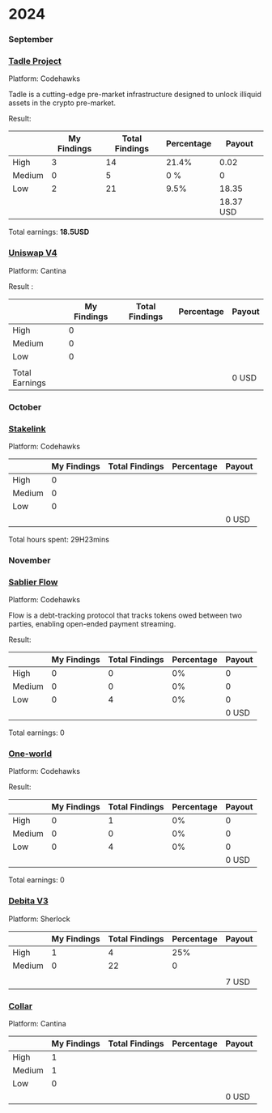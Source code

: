 # 2024

### September

### [Tadle Project](https://codehawks.cyfrin.io/c/2024-08-tadle)
Platform: Codehawks

Tadle is a cutting-edge pre-market infrastructure designed to unlock illiquid assets in the crypto pre-market.

Result:

|  | My Findings | Total Findings | Percentage | Payout |
| --- | --- | --- | --- | --- |
| High | 3 | 14 | 21.4% | 0.02 |
| Medium | 0 | 5 | 0 % | 0 |
| Low | 2 | 21 | 9.5% | 18.35 |
|  |  |  |  | 18.37 USD |

Total earnings: **18.5USD**

### [Uniswap V4](https://cantina.xyz/competitions/e2cf6906-ec8b-4c78-a585-74ac90615659)
Platform: Cantina

Result :

|  | My Findings | Total Findings | Percentage | Payout |
| --- | --- | --- | --- | --- |
| High | 0 |  |  |  |
| Medium | 0 |  |  |  |
| Low | 0 |  |  |  |
|  |  |  |  |  |
| Total Earnings |  |  |  | 0 USD |

### October

### [Stakelink](https://codehawks.cyfrin.io/c/2024-09-stakelink)
Platform: Codehawks

|  | My Findings | Total Findings | Percentage | Payout |
| --- | --- | --- | --- | --- |
| High | 0 |  |  |  |
| Medium | 0 |  |  |  |
| Low | 0 |  |  |  |
|  |  |  |  | 0 USD |

Total hours spent: 29H23mins

### November

### [Sablier Flow](https://codehawks.cyfrin.io/c/2024-10-sablier)
Platform: Codehawks

Flow is a debt-tracking protocol that tracks tokens owed between two parties, enabling open-ended payment streaming.

Result:

|  | My Findings | Total Findings | Percentage | Payout |
| --- | --- | --- | --- | --- |
| High | 0 | 0 | 0% | 0 |
| Medium | 0 | 0 | 0% | 0 |
| Low | 0 | 4 | 0% | 0 |
|  |  |  |  | 0 USD |

Total earnings: 0

### [One-world](https://codehawks.cyfrin.io/c/2024-10-one-world)
Platform: Codehawks

Result:

|  | My Findings | Total Findings | Percentage | Payout |
| --- | --- | --- | --- | --- |
| High | 0 | 1 | 0% | 0 |
| Medium | 0 | 0 | 0% | 0 |
| Low | 0 | 4 | 0% | 0 |
|  |  |  |  | 0 USD |

Total earnings: 0

### [Debita V3](https://audits.sherlock.xyz/contests/627)
Platform: Sherlock

|  | My Findings | Total Findings | Percentage | Payout |
| --- | --- | --- | --- | --- |
| High | 1 | 4 | 25% |  |
| Medium | 0 | 22 | 0 |  |
|  |  |  |  |  |
|  |  |  |  | 7 USD |

### [Collar](https://cantina.xyz/competitions/050711ca-a6d1-4fdd-9f94-3816233c1bd5)
Platform: Cantina

|  | My Findings | Total Findings | Percentage | Payout |
| --- | --- | --- | --- | --- |
| High | 1 |  |  |  |
| Medium | 1 |  |  |  |
| Low | 0 |  |  |  |
|  |  |  |  | 0 USD |